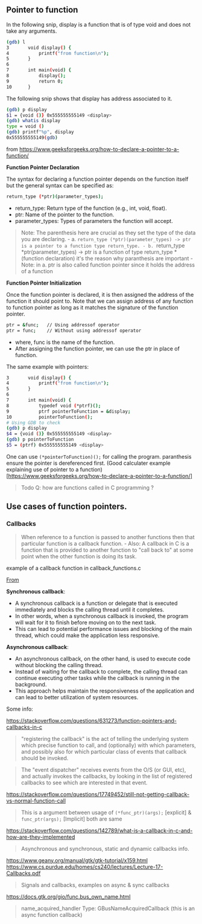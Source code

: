 ## Pointer to function

In the following snip, display is a function that is of type void and does not take any arguments.
```bash
(gdb) l
3       void display() {
4           printf("from function\n");
5       }
6
7       int main(void) {
8           display();
9           return 0;
10      }
```
The following snip shows that display has address associated to it.
```bash
(gdb) p display
$1 = {void ()} 0x555555555149 <display>
(gdb) whatis display
type = void ()
(gdb) printf"%p", display
0x555555555149(gdb)
```
from https://www.geeksforgeeks.org/how-to-declare-a-pointer-to-a-function/

**Function Pointer Declaration**

The syntax for declaring a function pointer depends on the function itself but the general syntax can be specified as:
```bash
return_type (*ptr)(parameter_types);
```
- return_type: Return type of the function (e.g., int, void, float).
- ptr: Name of the pointer to the function.
- parameter_types: Types of parameters the function will accept.
>Note: The parenthesis here are crucial as they set the type of the data you are declaring. 
    - a. `return_type (*ptr)(parameter_types) -> ptr is a pointer to a function type return_type.
    - b. `return_type *ptr(parameter_types) -> ptr is a function of type return_type * (function declaration) it's the reason why paranthesis are important
    - Note: in a. ptr is also called function pointer since it holds the address of a function 

**Function Pointer Initialization**

Once the function pointer is declared, it is then assigned the address of the function it should point to. Note that we can assign address of any function to function pointer as long as it matches the signature of the function pointer.
```bash
ptr = &func;   // Using addressof operator
ptr = func;    // Without using addressof operator
```
- where, func is the name of the function.
- After assigning the function pointer, we can use the ptr in place of function.

The same example with pointers:
```bash
3       void display() {
4           printf("from function\n");
5       }
6
7       int main(void) {
8           typedef void (*ptrf)();
9           ptrf pointerToFunction = &display;
10          pointerToFunction();
# Using GDB to check
(gdb) p display
$4 = {void ()} 0x555555555149 <display>
(gdb) p pointerToFunction
$5 = (ptrf) 0x555555555149 <display>
```
One can use `(*pointerToFunction)();` for calling the program. paranthesis ensure the pointer is dereferenced first.
(Good calculater example explaining use of pointer to a function)[https://www.geeksforgeeks.org/how-to-declare-a-pointer-to-a-function/]

>Todo Q: how are functions called in C programming ?

## Use cases of function pointers.

### Callbacks

>When reference to a function is passed to another functions then that particular function is a callback function.
    - Also: A callback in C is a function that is provided to another function to "call back to" at some point when
            the other function is doing its task.

example of a callback function in callback_functions.c

[From](https://www.codeproject.com/Tips/5366204/What-is-Synchronous-and-Asynchronous-Callback-in-C)

**Synchronous callback**:

- A synchronous callback is a function or delegate that is executed immediately and blocks the calling thread until it completes. 
- In other words, when a synchronous callback is invoked, the program will wait for it to finish before moving on to the next task. 
- This can lead to potential performance issues and blocking of the main thread, which could make the application less responsive.

**Asynchronous callback**:

- An asynchronous callback, on the other hand, is used to execute code without blocking the calling thread. 
- Instead of waiting for the callback to complete, the calling thread can continue executing other tasks while the callback is running in the background. 
- This approach helps maintain the responsiveness of the application and can lead to better utilization of system resources.

Some info:

https://stackoverflow.com/questions/631273/function-pointers-and-callbacks-in-c

>"registering the callback" is the act of telling the underlying system which precise function to call, 
and (optionally) with which parameters, and possibly also for which particular class of events that 
callback should be invoked.

>The "event dispatcher" receives events from the O/S (or GUI, etc), and actually invokes the callbacks, 
by looking in the list of registered callbacks to see which are interested in that event.


https://stackoverflow.com/questions/17749452/still-not-getting-callback-vs-normal-function-call

>This is a argument between usage of `(*func_ptr)(args);` [explicit] & `func_ptr(args);` [Implicit] both are same

https://stackoverflow.com/questions/142789/what-is-a-callback-in-c-and-how-are-they-implemented

>Asynchronous and synchronous, static and dynamic callbacks info.

https://www.geany.org/manual/gtk/gtk-tutorial/x159.html
https://www.cs.purdue.edu/homes/cs240/lectures/Lecture-17-Callbacks.pdf

>Signals and callbacks, examples on async & sync callbacks

https://docs.gtk.org/gio/func.bus_own_name.html

>name_acquired_handler Type: GBusNameAcquiredCallback (this is an async function callback)
